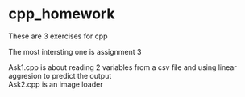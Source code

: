 # cpp_homework

These are 3 exercises for cpp

The most intersting one is assignment 3 

Ask1.cpp is about reading 2 variables from a csv file and using linear aggresion to predict the output   
Ask2.cpp is an image loader 
